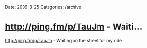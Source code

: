 Date: 2009-3-25
Categories: /archive

# http://ping.fm/p/TauJm - Waiti...

<a href="http://ping.fm/p/TauJm" rel="nofollow">http://ping.fm/p/TauJm</a> - Waiting on the street for my ride.
